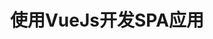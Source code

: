 ---
layout: post
title: 使用VueJs开发SPA应用
description: 对于近年来火热的SPA 我们可以有多种解决方案 现在我们可以尝试着用vueJs去开发我们的SPA应用
tags:
     SPA
     vueJs
     vuex
     Laravel
class: post-six
comments: true
poster: /attachments/images/articles/2017-02-10/poster.png
---